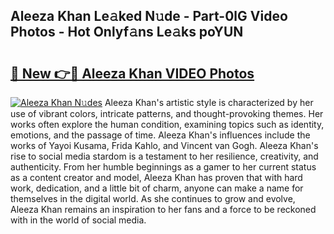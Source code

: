 ## Aleeza Khan Le𝚊ked N𝚞de - Part-0lG Video Photos - Hot Onlyf𝚊ns Le𝚊ks poYUN

# <h2><a href="http://ac22195.deff.icu/?id=Aleeza+Khan">🔗 New 👉🔴 Aleeza Khan VIDEO Photos</a></h2>

[![Aleeza Khan N𝚞des](https://i.imgur.com/rIISA9y.gif)](http://ac22195.deff.icu/?id=Aleeza+Khan)
Aleeza Khan's artistic style is characterized by her use of vibrant colors, intricate patterns, and thought-provoking themes. Her works often explore the human condition, examining topics such as identity, emotions, and the passage of time. Aleeza Khan's influences include the works of Yayoi Kusama, Frida Kahlo, and Vincent van Gogh. Aleeza Khan's rise to social media stardom is a testament to her resilience, creativity, and authenticity. From her humble beginnings as a gamer to her current status as a content creator and model, Aleeza Khan has proven that with hard work, dedication, and a little bit of charm, anyone can make a name for themselves in the digital world. As she continues to grow and evolve, Aleeza Khan remains an inspiration to her fans and a force to be reckoned with in the world of social media.
